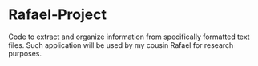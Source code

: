 # Rafael-Project
Code to extract and organize information from specifically formatted text files. Such application will be used by my cousin Rafael for research purposes.
